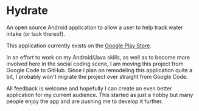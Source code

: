 # Hydrate

An open source Android application to allow a user to help track water intake (or lack thereof).

This application currently exists on the [Google Play Store](https://play.google.com/store/apps/details?id=com.frankcalise.h2droid).

In an effort to work on my Android/Java skills, as well as to become more involved here in the social coding scene, I am moving this project from Google Code to GitHub. Since I plan on remodeling this application quite a bit, I probably won't migrate the project over straight from Google Code.

All feedback is welcome and hopefully I can create an even better application for my current audience. This started as just a hobby but many people enjoy the app and are pushing me to develop it further.